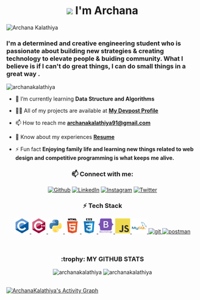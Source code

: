 <h1 align="center"><img src="https://media.giphy.com/media/FcdGrmyesWAZX7esoq/giphy.gif" width="120px"> I'm Archana 
</h1>

![Archana Kalathiya](https://user-images.githubusercontent.com/94705812/149504872-bd35cb5b-0ac4-4778-a4b1-d64a4853c8e0.png)

<h3 align="left">I'm a determined and creative engineering student who is passionate about building new strategies & creating technology to elevate people & buiding community. What I believe is if I can't do great things, I can do small things in a great way .</h3>

<p align="left"> <img src="https://komarev.com/ghpvc/?username=archanakalathiya&label=Profile%20views&color=0e75b6&style=flat" alt="archanakalathiya" /> </p>

- 🌱 I’m currently learning **Data Structure and Algorithms**

- 👨‍💻 All of my projects are available at **[My Devpost Profile](https://devpost.com/ArchanaKalathiya?ref_content=user-portfolio&ref_feature=portfolio&ref_medium=global-nav)**


- 📫 How to reach me **archanakalathiya91@gmail.com**

- 📄 Know about my experiences **[Resume](https://drive.google.com/file/d/1yrIbAJLfKyo4elZmnyDHNqwyUCRglsUi/view?usp=sharing)**

- ⚡ Fun fact **Enjoying family life and learning new things related to web design and competitive programming is what keeps me alive.**

<h3 align="center">📫 Connect with me:</h3>
<p align="center">
  <a href="https://github.com/ArchanaKalathiya" target="_blank"><img alt="Github" src="https://img.shields.io/badge/GitHub-%2312100E.svg?&style=for-the-badge&logo=Github&logoColor=white" /></a> 
  <a href="https://www.linkedin.com/in/archana-kalathiya-a50b8620b" target="_blank"><img alt="LinkedIn" src="https://img.shields.io/badge/linkedin-%230077B5.svg?&style=for-the-badge&logo=linkedin&logoColor=white" /></a> 
 <a href="https://www.instagram.com/__ak2310___/?hl=en" target="_blank"><img alt="Instagram" src="https://img.shields.io/badge/Instagram-BC2A8D?style=for-the-badge&logo=instagram&logoColor=white" /></a>
   <a href="https://twitter.com/ArchanaKalathi1" target="_blank"><img alt="Twitter" src="https://img.shields.io/badge/twitter-%231DA1F2.svg?&style=for-the-badge&logo=twitter&logoColor=white" /></a> 
</p>
<h3 align="center"> ⚡️ Tech Stack  </h3>
<p align="center"> <a href="https://www.cprogramming.com/" target="_blank" rel="noreferrer"> <img src="https://raw.githubusercontent.com/devicons/devicon/master/icons/c/c-original.svg" alt="c" width="40" height="40"/> </a> <a href="https://www.w3schools.com/cpp/" target="_blank" rel="noreferrer"> <img src="https://raw.githubusercontent.com/devicons/devicon/master/icons/cplusplus/cplusplus-original.svg" alt="cplusplus" width="40" height="40"/> </a> <a href="https://www.python.org" target="_blank" rel="noreferrer"> <img src="https://raw.githubusercontent.com/devicons/devicon/master/icons/python/python-original.svg" alt="python" width="40" height="40"/> </a> <a href="https://www.w3.org/html/" target="_blank" rel="noreferrer"> <img src="https://raw.githubusercontent.com/devicons/devicon/master/icons/html5/html5-original-wordmark.svg" alt="html5" width="40" height="40"/> </a> <a href="https://www.w3schools.com/css/" target="_blank" rel="noreferrer"> <img src="https://raw.githubusercontent.com/devicons/devicon/master/icons/css3/css3-original-wordmark.svg" alt="css3" width="40" height="40"/> </a>  <a href="https://getbootstrap.com" target="_blank" rel="noreferrer"> <img src="https://raw.githubusercontent.com/devicons/devicon/master/icons/bootstrap/bootstrap-plain-wordmark.svg" alt="bootstrap" width="40" height="40"/> </a>  <a href="https://developer.mozilla.org/en-US/docs/Web/JavaScript" target="_blank" rel="noreferrer"> <img src="https://raw.githubusercontent.com/devicons/devicon/master/icons/javascript/javascript-original.svg" alt="javascript" width="40" height="40"/> </a> <a href="https://www.mysql.com/" target="_blank" rel="noreferrer"> <img src="https://raw.githubusercontent.com/devicons/devicon/master/icons/mysql/mysql-original-wordmark.svg" alt="mysql" width="40" height="40"/> </a>  <a href="https://git-scm.com/" target="_blank" rel="noreferrer"> <img src="https://www.vectorlogo.zone/logos/git-scm/git-scm-icon.svg" alt="git" width="40" height="40"/> </a><a href="https://postman.com" target="_blank" rel="noreferrer"> <img src="https://www.vectorlogo.zone/logos/getpostman/getpostman-icon.svg" alt="postman" width="40" height="40"/> </a></p>
<br>
 <h3 align="center">:trophy: MY GITHUB STATS </h3>
 <p align="center"><img height="130" src="https://github-readme-streak-stats.herokuapp.com/?user=archanakalathiya&" alt="archanakalathiya" />&nbsp;<img  height="130" src="https://github-readme-stats.vercel.app/api?username=archanakalathiya&show_icons=true&locale=en" alt="archanakalathiya" /></p>
<br>
<a href="https://github.com/ArchanaKalathiya/github-readme-activity-graph"><img alt="ArchanaKalathiya's Activity Graph" src="https://activity-graph.herokuapp.com/graph?username=ArchanaKalathiya&bg_color=fff&color=5BCDEC&line=5BCDEC&point=#FAE5D3&hide_border=true" /></a>


